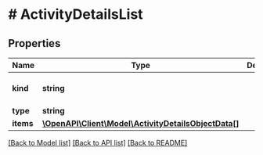 # # ActivityDetailsList

## Properties

Name | Type | Description | Notes
------------ | ------------- | ------------- | -------------
**kind** | **string** |  | [optional] [default to 'list']
**type** | **string** |  |
**items** | [**\OpenAPI\Client\Model\ActivityDetailsObjectData[]**](ActivityDetailsObjectData.md) |  |

[[Back to Model list]](../../README.md#models) [[Back to API list]](../../README.md#endpoints) [[Back to README]](../../README.md)
